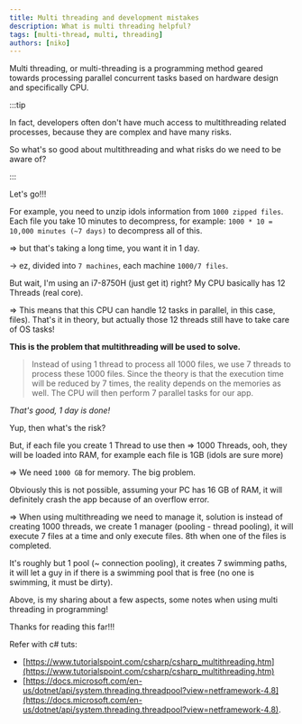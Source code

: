 ```yaml
---
title: Multi threading and development mistakes
description: What is multi threading helpful?
tags: [multi-thread, multi, threading]
authors: [niko]
---
```


Multi threading, or multi-threading is a programming method geared towards processing parallel concurrent tasks based on hardware design and specifically CPU.

<!-- truncate -->

:::tip

In fact, developers often don't have much access to multithreading related processes, because they are complex and have many risks.

So what's so good about multithreading and what risks do we need to be aware of?

:::

Let's go!!!

For example, you need to unzip idols information from `1000 zipped files`. Each file you take 10 minutes to decompress, for example:
`1000 * 10 = 10,000 minutes (~7 days)` to decompress all of this.

=> but that's taking a long time, you want it in 1 day.

-> ez, divided into `7 machines`, each machine `1000/7 files`.

But wait, I'm using an i7-8750H (just get it) right? My CPU basically has 12 Threads (real core).

=> This means that this CPU can handle 12 tasks in parallel, in this case, files). That's it in theory, but actually those 12 threads still have to take care of OS tasks!

**This is the problem that multithreading will be used to solve.**

> Instead of using 1 thread to process all 1000 files, we use 7 threads to process these 1000 files. Since the theory is that the execution time will be reduced by 7 times, the reality depends on the memories as well. The CPU will then perform 7 parallel tasks for our app.

_That's good, 1 day is done!_

Yup, then what's the risk?

But, if each file you create 1 Thread to use then => 1000 Threads, ooh, they will be loaded into RAM, for example each file is 1GB (idols are sure more)

=> We need `1000 GB` for memory. The big problem.

Obviously this is not possible, assuming your PC has 16 GB of RAM, it will definitely crash the app because of an overflow error.

=> When using multithreading we need to manage it, solution is instead of creating 1000 threads, we create 1 manager (pooling - thread pooling), it will execute 7 files at a time and only execute files. 8th when one of the files is completed.

It's roughly but 1 pool (~ connection pooling), it creates 7 swimming paths, it will let a guy in if there is a swimming pool that is free (no one is swimming, it must be dirty).

Above, is my sharing about a few aspects, some notes when using multi threading in programming!

Thanks for reading this far!!!

Refer with c# tuts:

- [https://www.tutorialspoint.com/csharp/csharp_multithreading.htm](https://www.tutorialspoint.com/csharp/csharp_multithreading.htm)
- [https://docs.microsoft.com/en-us/dotnet/api/system.threading.threadpool?view=netframework-4.8](https://docs.microsoft.com/en-us/dotnet/api/system.threading.threadpool?view=netframework-4.8).
